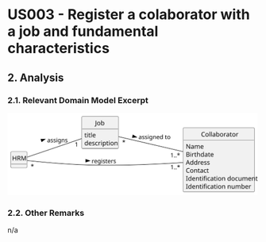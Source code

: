 # US003 - Register a colaborator with a job and fundamental characteristics

## 2. Analysis

### 2.1. Relevant Domain Model Excerpt 

![Domain Model](svg/us003-domain-model.svg)

### 2.2. Other Remarks

n/a